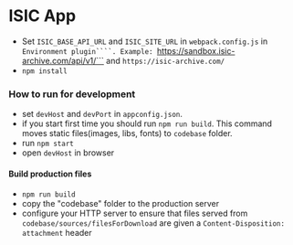 ISIC App
===================

- Set ```ISIC_BASE_API_URL``` and ```ISIC_SITE_URL``` in ```webpack.config.js``` in ```Environment plugin````.
Example: ```https://sandbox.isic-archive.com/api/v1/``` and ```https://isic-archive.com/```
- ```npm install```

### How to run for development

- set ```devHost``` and ```devPort``` in ```appconfig.json```.
- if you start first time you should run ```npm run build```. This command moves static files(images, libs, fonts) to ```codebase``` folder.
- run ```npm start```
- open ```devHost``` in browser


#### Build production files



- ```npm run build```
- copy the "codebase" folder to the production server
- configure your HTTP server to ensure that files served from `codebase/sources/filesForDownload` are given a `Content-Disposition: attachment` header

